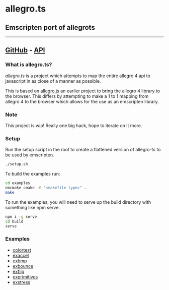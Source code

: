 # allegro.ts

## Emscripten port of allegrots

---

## [GitHub](https://github.com/alegemaate/allegro-ts) - [API](https://alegemaate.com/allegro-ts/)

### What is allegro.ts?

_allegro.ts_ is a project which attempts to map the entire allegro 4 api to javascript in as close of a manner as possible.

This is based on [allegro.js](https://github.com/TheSos/allegrojs) an earlier project to bring the allegro 4 library to the browser. This differs by attempting to make a 1 to 1 mapping from allegro 4 to the browser which allows for the use as an emscripten library.

### Note

This project is wip! Really one big hack, hope to iterate on it more.

### Setup

Run the setup script in the root to create a flattened version of allegro-ts to be used by emscripten.

```sh
./setup.sh
```

To build the examples run:

```sh
cd examples
emcmake cmake -G "<makefile type>" .
make
```

To run the examples, you will need to serve up the build directory with something like npm serve.

```sh
npm i -g serve
cd build
serve
```

### Examples

- [colortest](https://alegemaate.com/allegro-ts-emscripten/colortest)
- [exaccel](https://alegemaate.com/allegro-ts-emscripten/exaccel)
- [exbmp](https://alegemaate.com/allegro-ts-emscripten/exbmp)
- [exbounce](https://alegemaate.com/allegro-ts-emscripten/exbounce)
- [exflip](https://alegemaate.com/allegro-ts-emscripten/exflip)
- [exprimitives](https://alegemaate.com/allegro-ts-emscripten/exprimitives)
- [exstress](https://alegemaate.com/allegro-ts-emscripten/exstress)
